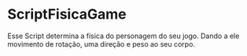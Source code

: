 # ScriptFisicaGame
Esse Script determina a física do personagem do seu jogo. Dando a ele movimento de rotação, uma direção e peso ao seu corpo.
